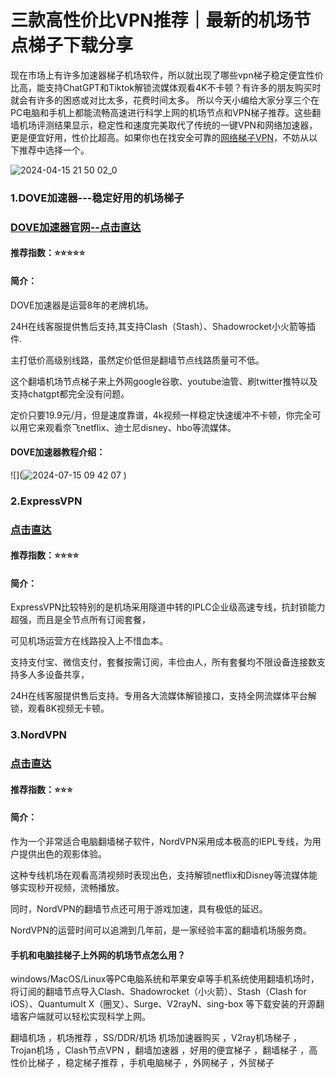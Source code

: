 # 三款高性价比VPN推荐｜最新的机场节点梯子下载分享
现在市场上有许多加速器梯子机场软件，所以就出现了哪些vpn梯子稳定便宜性价比高，能支持ChatGPT和Tiktok解锁流媒体观看4K不卡顿？有许多的朋友购买时就会有许多的困惑或对比太多，花费时间太多。
所以今天小编给大家分享三个在PC电脑和手机上都能流畅高速进行科学上网的机场节点和VPN梯子推荐。这些翻墙机场评测结果显示，稳定性和速度完美取代了传统的一键VPN和网络加速器，
更是便宜好用，性价比超高。如果你也在找安全可靠的[网络梯子VPN](https://gitlab.com/gaosukexueshangwang/labuladuovpn)，不妨从以下推荐中选择一个。

![2024-04-15 21 50 02_0](https://github.com/user-attachments/assets/3b2b3f12-a9df-4915-a855-97d81c4de3fd)


### 1.DOVE加速器---稳定好用的机场梯子
### [DOVE加速器官网--点击直达](https://dove8.cc/a.php?alavBTtF8UB )

#### 推荐指数：⭐⭐⭐⭐⭐

#### 简介：
DOVE加速器是运营8年的老牌机场。

24H在线客服提供售后支持,其支持Clash（Stash）、Shadowrocket小火箭等插件.

主打低价高级别线路，虽然定价低但是翻墙节点线路质量可不低。

这个翻墙机场节点梯子来上外网google谷歌、youtube油管、刷twitter推特以及支持chatgpt都完全没有问题。

定价只要19.9元/月，但是速度靠谱，4k视频一样稳定快速缓冲不卡顿，你完全可以用它来观看奈飞netflix、迪士尼disney、hbo等流媒体。

#### DOVE加速器教程介绍：

![](![2024-07-15 09 42 07](https://github.com/user-attachments/assets/a9a9bde7-e752-4944-bd71-488ee4a8e113)
)

### 2.ExpressVPN
### [点击直达](https://dove8.cc/a.php?alavBTtF8UB )

#### 推荐指数：⭐⭐⭐⭐

#### 简介：
ExpressVPN比较特别的是机场采用隧道中转的IPLC企业级高速专线，抗封锁能力超强，而且是全节点所有订阅套餐，

可见机场运营方在线路投入上不惜血本。

支持支付宝、微信支付，套餐按需订阅，丰俭由人，所有套餐均不限设备连接数支持多人多设备共享，

24H在线客服提供售后支持。专用各大流媒体解锁接口，支持全网流媒体平台解锁，观看8K视频无卡顿。

### 3.NordVPN
### [点击直达](https://dove8.cc/a.php?alavBTtF8UB )

#### 推荐指数：⭐⭐⭐

#### 简介：
作为一个非常适合电脑翻墙梯子软件，NordVPN采用成本极高的IEPL专线，为用户提供出色的观影体验。

这种专线机场在观看高清视频时表现出色，支持解锁netflix和Disney等流媒体能够实现秒开视频，流畅播放。

同时，NordVPN的翻墙节点还可用于游戏加速，具有极低的延迟。

NordVPN的运营时间可以追溯到几年前，是一家经验丰富的翻墙机场服务商。

#### 手机和电脑挂梯子上外网的机场节点怎么用？

windows/MacOS/Linux等PC电脑系统和苹果安卓等手机系统使用翻墙机场时，将订阅的翻墙节点导入Clash、Shadowrocket（小火箭）、Stash（Clash for iOS）、Quantumult X（圈叉）、Surge、V2rayN、sing-box 等下载安装的开源翻墙客户端就可以轻松实现科学上网。

翻墙机场 ，机场推荐 ，SS/DDR/机场 机场加速器购买 ，V2ray机场梯子 ，Trojan机场 ，Clash节点VPN ，翻墙加速器 ，好用的便宜梯子 ，翻墙梯子 ，高性价比梯子 ，稳定梯子推荐 ，手机电脑梯子 ，外网梯子 ，外贸梯子





